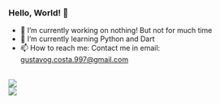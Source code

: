 ### Hello, World! 👋

- 🔭 I’m currently working on nothing! But not for much time
- 🌱 I’m currently learning Python and Dart
- 📫 How to reach me: Contact me in email: gustavog.costa.997@gmail.com

<br>
<img style="text-align: center" src="https://github-readme-stats.vercel.app/api?username=Gustavo-daCosta&theme=github_dark&show_icons=true">
<br>
<img style="text-align: center" src="https://github-readme-stats.vercel.app/api/top-langs/?username=Gustavo-daCosta&layout=compact&theme=github_dark">

